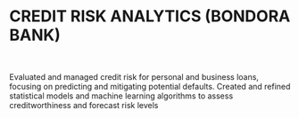 # CREDIT RISK ANALYTICS (BONDORA BANK)
<br>
<p> Evaluated and managed credit risk for personal and business loans, focusing on predicting and mitigating potential defaults.
Created and refined statistical models and machine learning algorithms to assess creditworthiness and forecast risk levels</p>
